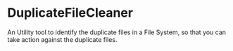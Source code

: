 # DuplicateFileCleaner
An Utility tool to identify the duplicate files in a File System, so that you can take action against the duplicate files.
